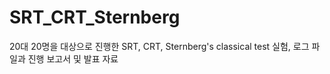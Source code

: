 # SRT_CRT_Sternberg

20대 20명을 대상으로 진행한 SRT, CRT, Sternberg's classical test 실험, 로그 파일과 진행 보고서 및 발표 자료
